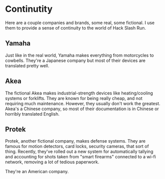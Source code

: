 # Continutity

Here are a couple companies and brands, some real, some fictional. I use them to provide a sense of continuity to the world of Hack Slash Run.

## Yamaha
Just like in the real world, Yamaha makes everything from motorcycles to cowbells. They're a Japanese company but most of their devices are translated pretty well.

## Akea
The fictional Akea makes industrial-strength devices like heating/cooling systems or forklifts. They are known for being really cheap, and not requiring much maintenance. However, they usually don't work the greatest. Akea's a Chinese company, so most of their documentation is in Chinese or horribly translated English.

## Protek
Protek, another fictional company, makes defense systems. They are famous for motion detectors, card locks, security cameras, that sort of thing. Recently, they've rolled out a new system for automatically tallying and accounting for shots taken from "smart firearms" connected to a wi-fi network, removing a lot of tedious paperwork.

They're an American company.